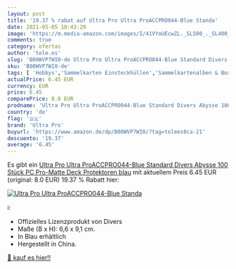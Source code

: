 ```yaml
---
layout: post
title: '19.37 % rabat auf Ultra Pro Ultra ProACCPRO044-Blue Standa'
date: 2021-05-05 10:43:29
image: 'https://m.media-amazon.com/images/I/41VYoUEcwZL._SL500_._SL400_.jpg'
comments: true
category: ofertas
author: 'tole.es'
slug: 'B00WVP7WI0-de Ultra Pro Ultra ProACCPRO044-Blue Standard Divers Abysse...'
sku: 'B00WVP7WI0-de'
tags: [ 'Hobbys','Sammelkarten Einsteckhüllen','Sammelkartenalben & Boxen','Sammlerstücke','Setzkästen für Sammlermünzen & Briefmarken','Spielzeug','ultra pro', ]
actualPrice: 6.45 EUR
currency: EUR
price: 6.45
comparePrice: 8.0 EUR
prodname: 'Ultra Pro Ultra ProACCPRO044-Blue Standard Divers Abysse 100 Stück PC Pro-Matte Deck Protektoren  blau'
country: 'de'
flag: '🇩🇪'
brand: 'Ultra Pro'
buyurl: 'https://www.amazon.de/dp/B00WVP7WI0/?tag=tolees0ca-21'
descuento: '19.37'
average: '6.45'
---
```


Es gibt ein [Ultra Pro Ultra ProACCPRO044-Blue Standard Divers Abysse 100 Stück PC Pro-Matte Deck Protektoren  blau](https://www.amazon.de/dp/B00WVP7WI0/?tag=tolees0ca-21) mit aktuellem Preis 6.45 EUR (original: 8.0 EUR) 19.37 % Rabatt hier:

[![Ultra Pro Ultra ProACCPRO044-Blue Standa](https://m.media-amazon.com/images/I/41VYoUEcwZL._SL500_._SL400_.jpg)](https://www.amazon.de/dp/B00WVP7WI0/?tag=tolees0ca-21)

ℹ️:

- Offizielles Lizenzprodukt von Divers
- Maße (B x H): 6,6 x 9,1 cm.
- In Blau erhältlich
- Hergestellt in China.

[🛒 kauf es hier!!](https://www.amazon.de/dp/B00WVP7WI0/?tag=tolees0ca-21)
